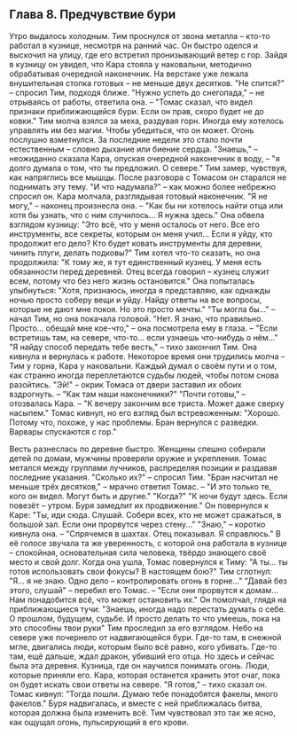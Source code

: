 ## Глава 8. Предчувствие бури

Утро выдалось холодным. Тим проснулся от звона металла – кто-то работал в кузнице, несмотря на ранний час. Он быстро оделся и выскочил на улицу, где его встретил пронизывающий ветер с гор.
Зайдя в кузницу он увидел, что Кара стояла у наковальни, методично обрабатывая очередной наконечник. На верстаке уже лежала внушительная стопка готовых – не меньше двух десятков.
"Не спится?" – спросил Тим, подходя ближе.
"Нужно успеть до снегопада," – не отрываясь от работы, ответила она. – "Томас сказал, что видел признаки приближающейся бури. Если он прав, скоро будет не до ковки."
Тим молча взялся за меха, раздувая горн. Иногда ему хотелось управлять им без магии. Чтобы убедиться, что он может. Огонь послушно взметнулся. За последние недели это стало почти естественным – словно дыхание или биение сердца. 
"Знаешь," – неожиданно сказала Кара, опуская очередной наконечник в воду, – "я долго думала о том, что ты предложил. О севере."
Тим замер, чувствуя, как напряглись все мышцы. После разговора с Томасом он старался не поднимать эту тему.
"И что надумала?" – как можно более небрежно спросил он.
Кара молчала, разглядывая готовый наконечник.
"Я не могу," – наконец произнесла она. – "Как бы ни хотелось найти отца или хотя бы узнать, что с ним случилось... Я нужна здесь."
Она обвела взглядом кузницу:
"Это всё, что у меня осталось от него. Все его инструменты, все секреты, которым он меня учил... Если я уйду, кто продолжит его дело? Кто будет ковать инструменты для деревни, чинить плуги, делать подковы?"
Тим хотел что-то сказать, но она продолжила:
"К тому же, я тут единственный кузнец. У меня есть обязанности перед деревней. Отец всегда говорил – кузнец служит всем, потому что без него жизнь остановится."
Она попыталась улыбнуться:
"Хотя, признаюсь, иногда я представляю, как однажды ночью просто соберу вещи и уйду. Найду ответы на все вопросы, которые не дают мне покоя. Но это просто мечты."
"Ты могла бы..." – начал Тим, но она покачала головой.
"Нет. Я знаю, что правильно. Просто... обещай мне кое-что," – она посмотрела ему в глаза. – "Если встретишь там, на севере, что-то... если узнаешь что-нибудь о нём..."
"Я найду способ передать тебе весть," – тихо закончил Тим.
Она кивнула и вернулась к работе. Некоторое время они трудились молча – Тим у горна, Кара у наковальни. Каждый думал о своём пути и о том, как странно иногда переплетаются судьбы людей, чтобы потом снова разойтись.
"Эй!" – окрик Томаса от двери заставил их обоих вздрогнуть. – "Как там наши наконечники?"
"Почти готовы," – отозвалась Кара. – "К вечеру закончим все триста. Может даже сверху насыпем."
Томас кивнул, но его взгляд был встревоженным:
"Хорошо. Потому что, похоже, у нас проблемы. Бран вернулся с разведки. Варвары спускаются с гор."

Весть разнеслась по деревне быстро. Женщины спешно собирали детей по домам, мужчины проверяли оружие и укрепления. Томас метался между группами лучников, распределяя позиции и раздавая последние указания.
"Сколько их?" – спросил Тим.
"Бран насчитал не меньше трёх десятков," – мрачно ответил Томас. – "И это только те, кого он видел. Могут быть и другие."
"Когда?"
"К ночи будут здесь. Если повезёт – утром. Буря замедлит их продвижение."
Он повернулся к Каре:
"Ты, иди сюда. Слушай. Собери всех, кто не может сражаться, в большой зал. Если они прорвутся через стену..."
"Знаю," – коротко кивнула она. – "Спрячемся в шахтах. Отец показывал. Я справлюсь."
В её голосе звучала та же уверенность, с которой она работала в кузнице – спокойная, основательная сила человека, твёрдо знающего своё место и свой долг.
Когда она ушла, Томас повернулся к Тиму:
"А ты... ты готов использовать свои фокусы? В настоящем бою?"
Тим сглотнул:
"Я... я не знаю. Одно дело – контролировать огонь в горне..."
"Давай без этого, слушай" – перебил его Томас. – "Если они прорвутся к домам... Нам понадобится всё, что может остановить их."
Он помолчал, глядя на приближающиеся тучи:
"Знаешь, иногда надо перестать думать о себе. О прошлом, будущем, судьбе. И просто делать то что умеешь, пока на это способны твои руки"
Тим проследил за его взглядом. Небо на севере уже почернело от надвигающейся бури. Где-то там, в снежной мгле, двигались люди, которым было всё равно, кого убивать. Где-то там, ещё дальше, ждал дракон, убивший его отца.
Но здесь и сейчас была эта деревня. Кузница, где он научился понимать огонь. Люди, которые приняли его. Кара, которая останется хранить этот очаг, пока он будет искать свои ответы на севере.
"Я готов," – тихо сказал он.
Томас кивнул:
"Тогда пошли. Думаю тебе понадобятся факелы, много факелов."
Буря надвигалась, и вместе с ней приближалась битва, которая должна была изменить всё. Тим чувствовал это так же ясно, как ощущал огонь, пульсирующий в его крови.

